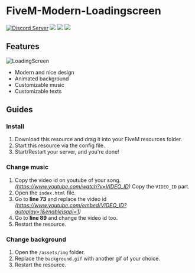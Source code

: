 # FiveM-Modern-Loadingscreen 
<a href="https://discord.com/invite/eVCWjm38cG"><img src="https://img.shields.io/discord/803708765265985587?color=5865F2&label=Discord&logo=discord&logoColor=white" alt="Discord Server"></a>
<a href="https://github.com/IanToujou/FiveM-Modern-Loadingscreen/releases/tag/v1.0.1"><img src="https://img.shields.io/github/license/IanToujou/FiveM-Modern-Loadingscreen?label=License"></a>
<a href="https://github.com/IanToujou/FiveM-Modern-Loadingscreen/releases/tag/v1.0.1"><img src="https://img.shields.io/github/downloads/IanToujou/FiveM-Modern-Loadingscreen/total?color=valid&label=Downloads"></a>
<a href="https://github.com/IanToujou/FiveM-Modern-Loadingscreen/releases/tag/v1.0.1"><img src="https://img.shields.io/github/v/release/IanToujou/FiveM-Modern-Loadingscreen?label=Release"></a>

## Features

![LoadingScreen](https://user-images.githubusercontent.com/44029196/99193119-2e852000-2777-11eb-8e10-f519f34e5742.gif)

* Modern and nice design
* Animated background
* Customizable music
* Customizable texts

## Guides
### Install

1. Download this resource and drag it into your FiveM resources folder.
2. Start this resource via the config file.
3. Start/Restart your server, and you're done!

### Change music

1. Copy the video id on youtube of your song. *(https://www.youtube.com/watch?v=VIDEO_ID)* Copy the `VIDEO_ID` part.
2. Open the `index.html` file.
3. Go to **line 73** and replace the video id *(https://www.youtube.com/embed/VIDEO_ID?autoplay=1&enablejsapi=1)*
4. Go to **line 89** and change the video id too.
5. Restart the resource.

### Change background

1. Open the `/assets/img` folder.
2. Replace the `background.gif` with another gif of your choice.
3. Restart the resource.
